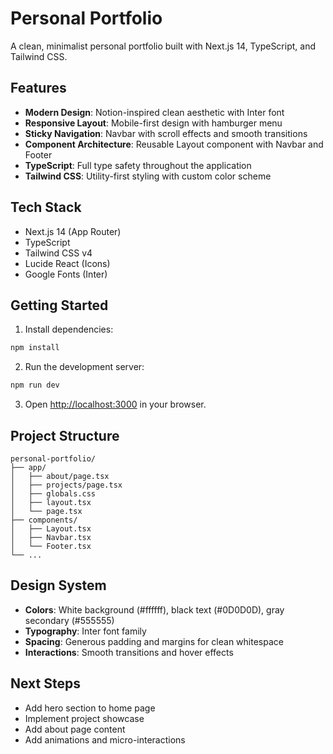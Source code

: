 # Personal Portfolio

A clean, minimalist personal portfolio built with Next.js 14, TypeScript, and Tailwind CSS.

## Features

- **Modern Design**: Notion-inspired clean aesthetic with Inter font
- **Responsive Layout**: Mobile-first design with hamburger menu
- **Sticky Navigation**: Navbar with scroll effects and smooth transitions
- **Component Architecture**: Reusable Layout component with Navbar and Footer
- **TypeScript**: Full type safety throughout the application
- **Tailwind CSS**: Utility-first styling with custom color scheme

## Tech Stack

- Next.js 14 (App Router)
- TypeScript
- Tailwind CSS v4
- Lucide React (Icons)
- Google Fonts (Inter)

## Getting Started

1. Install dependencies:
```bash
npm install
```

2. Run the development server:
```bash
npm run dev
```

3. Open [http://localhost:3000](http://localhost:3000) in your browser.

<!-- Contact form removed -->

## Project Structure

```
personal-portfolio/
├── app/
│   ├── about/page.tsx
│   ├── projects/page.tsx
│   ├── globals.css
│   ├── layout.tsx
│   └── page.tsx
├── components/
│   ├── Layout.tsx
│   ├── Navbar.tsx
│   └── Footer.tsx
└── ...
```

## Design System

- **Colors**: White background (#ffffff), black text (#0D0D0D), gray secondary (#555555)
- **Typography**: Inter font family
- **Spacing**: Generous padding and margins for clean whitespace
- **Interactions**: Smooth transitions and hover effects

## Next Steps

- Add hero section to home page
- Implement project showcase
- Add about page content
- Add animations and micro-interactions

